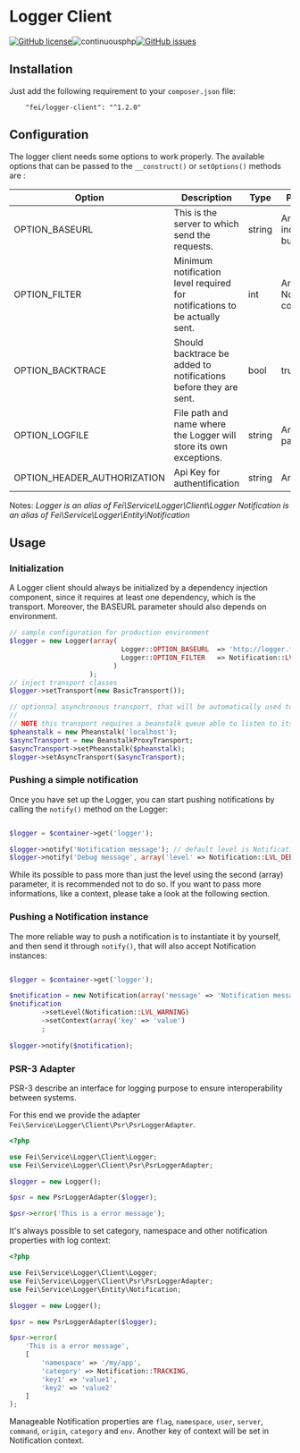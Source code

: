 # Logger Client
[![GitHub license](https://img.shields.io/github/license/flash-global/logger-client.svg)](https://github.com/flash-global/logger-client)![continuousphp](https://img.shields.io/continuousphp/git-hub/flash-global/logger-client.svg)[![GitHub issues](https://img.shields.io/github/issues/flash-global/logger-client.svg)](https://github.com/flash-global/logger-client/issues)

## Installation

Just add the following requirement to your `composer.json` file:

```
    "fei/logger-client": "^1.2.0"
```

## Configuration

The logger client needs some options to work properly. The available options that can be passed to the `__construct()` or `setOptions()` methods are :


| Option           | Description                                                                | Type   | Possible Values                                | Default                 |
|------------------|----------------------------------------------------------------------------|--------|------------------------------------------------|-------------------------|
| OPTION_BASEURL   | This is the server to which send the requests.                             | string | Any URL, including protocol but excluding path | --                      |
| OPTION_FILTER    | Minimum notification level required for notifications to be actually sent. | int    | Any Notification::LVL_* constant               | Notification::LVL_ERROR |
| OPTION_BACKTRACE | Should backtrace be added to notifications before they are sent.           | bool   | true / false                                   | true                    |
| OPTION_LOGFILE   | File path and name where the Logger will store its own exceptions.         | string | Any writeable file  path                       | /tmp/logger.log         |
| OPTION_HEADER_AUTHORIZATION    | Api Key for authentification                                               | string | Any string value                               | ''                      |

Notes:
*Logger is an alias of Fei\Service\Logger\Client\Logger*
*Notification is an alias of Fei\Service\Logger\Entity\Notification*

## Usage

### Initialization

A Logger client should always be initialized by a dependency injection component, since it requires at least one dependency, which is the transport. Moreover, the BASEURL parameter should also depends on environment.

```php
// sample configuration for production environment
$logger = new Logger(array(
                            Logger::OPTION_BASEURL  => 'http://logger.flash-global.net',
                            Logger::OPTION_FILTER   => Notification::LVL_DEBUG,
                          )
                    );
// inject transport classes
$logger->setTransport(new BasicTransport());

// optionnal asynchronous transport, that will be automatically used to push notifications
//
// NOTE this transport requires a beanstalk queue able to listen to its requests
$pheanstalk = new Pheanstalk('localhost');
$asyncTransport = new BeanstalkProxyTransport;
$asyncTransport->setPheanstalk($pheanstalk);
$logger->setAsyncTransport($asyncTransport);
```


### Pushing a simple notification

Once you have set up the Logger, you can start pushing notifications by calling the `notify()` method on the Logger:

```php

$logger = $container->get('logger');

$logger->notify('Notification message'); // default level is Notification::LVL_INFO
$logger->notify('Debug message', array('level' => Notification::LVL_DEBUG));
```

While its possible to pass more than just the level using the second (array) parameter, it is recommended not to do so. If you want to pass more informations, like a context, please take a look at the following section.

### Pushing a Notification instance

The more reliable way to push a notification is to instantiate it by yourself, and then send it through `notify()`, that will also accept Notification instances:

```php

$logger = $container->get('logger');

$notification = new Notification(array('message' => 'Notification message'));
$notification
        ->setLevel(Notification::LVL_WARNING)
        ->setContext(array('key' => 'value')
        ;
        
$logger->notify($notification);
```

### PSR-3 Adapter

PSR-3 describe an interface for logging purpose to ensure interoperability between systems.

For this end we provide the adapter `Fei\Service\Logger\Client\Psr\PsrLoggerAdapter`.

```php
<?php

use Fei\Service\Logger\Client\Logger;
use Fei\Service\Logger\Client\Psr\PsrLoggerAdapter;

$logger = new Logger();

$psr = new PsrLoggerAdapter($logger);

$psr->error('This is a error message');
```

It's always possible to set category, namespace and other notification properties with log context: 

```php
<?php

use Fei\Service\Logger\Client\Logger;
use Fei\Service\Logger\Client\Psr\PsrLoggerAdapter;
use Fei\Service\Logger\Entity\Notification;

$logger = new Logger();

$psr = new PsrLoggerAdapter($logger);

$psr->error(
    'This is a error message',
    [
        'namespace' => '/my/app',
        'category' => Notification::TRACKING,
        'key1' => 'value1',
        'key2' => 'value2'
    ]
);
```

Manageable Notification properties are `flag`, `namespace`, `user`, `server`, `command`, `origin`, `category` and `env`.
Another key of context will be set in Notification context.
